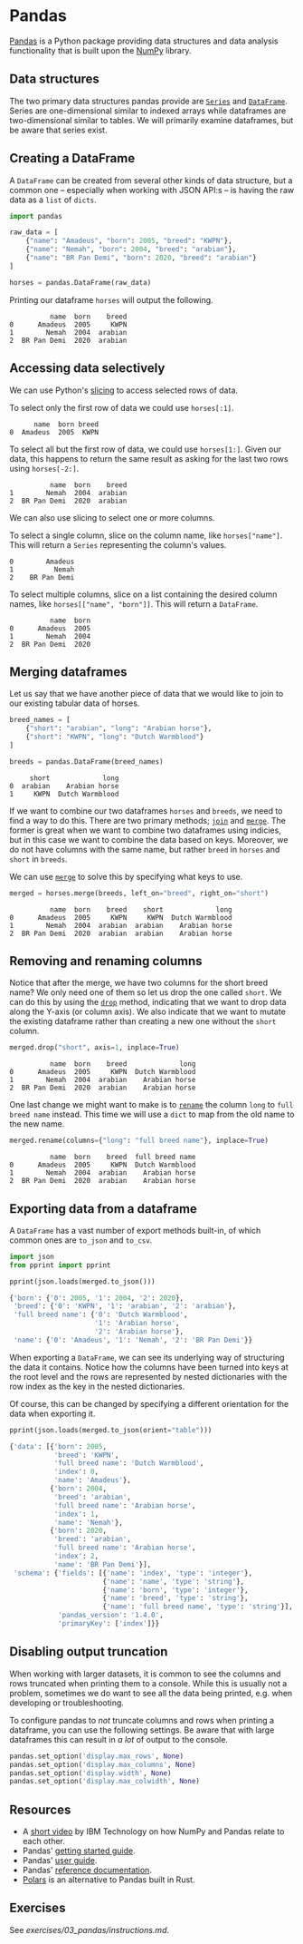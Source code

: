 # Pandas

[Pandas](https://pandas.pydata.org) is a Python package providing data structures and data analysis functionality that is built upon the [NumPy](https://numpy.org) library.

## Data structures

The two primary data structures pandas provide are [`Series`](https://pandas.pydata.org/pandas-docs/stable/reference/series.html) and [`DataFrame`](https://pandas.pydata.org/pandas-docs/stable/reference/frame.html). Series are one-dimensional similar to indexed arrays while dataframes are two-dimensional similar to tables. We will primarily examine dataframes, but be aware that series exist.

## Creating a DataFrame

A `DataFrame` can be created from several other kinds of data structure, but a common one – especially when working with JSON API:s – is having the raw data as a `list` of `dicts`.   

```python
import pandas

raw_data = [
    {"name": "Amadeus", "born": 2005, "breed": "KWPN"}, 
    {"name": "Nemah", "born": 2004, "breed": "arabian"},
    {"name": "BR Pan Demi", "born": 2020, "breed": "arabian"}
]

horses = pandas.DataFrame(raw_data)
```

Printing our dataframe `horses` will output the following.

```
          name  born    breed
0      Amadeus  2005     KWPN
1        Nemah  2004  arabian
2  BR Pan Demi  2020  arabian
```

## Accessing data selectively

We can use Python's [slicing](https://docs.python.org/3/reference/expressions.html#slicings) to access selected rows of data.

To select only the first row of data we could use `horses[:1]`.

```
      name  born breed
0  Amadeus  2005  KWPN
```

To select all but the first row of data, we could use `horses[1:]`.
Given our data, this happens to return the same result as asking for the last two rows using `horses[-2:]`.

```
          name  born    breed
1        Nemah  2004  arabian
2  BR Pan Demi  2020  arabian
```

We can also use slicing to select one or more columns.

To select a single column, slice on the column name, like `horses["name"]`. This will return a `Series` representing the column's values.

```
0        Amadeus
1          Nemah
2    BR Pan Demi
```

To select multiple columns, slice on a list containing the desired column names, like `horses[["name", "born"]]`. This will return a `DataFrame`.

```
          name  born
0      Amadeus  2005
1        Nemah  2004
2  BR Pan Demi  2020
```

## Merging dataframes

Let us say that we have another piece of data that we would like to join to our existing tabular data of horses.

```python
breed_names = [
    {"short": "arabian", "long": "Arabian horse"},
    {"short": "KWPN", "long": "Dutch Warmblood"}
]

breeds = pandas.DataFrame(breed_names)
```

```
     short             long
0  arabian    Arabian horse
1     KWPN  Dutch Warmblood
```

If we want to combine our two dataframes `horses` and `breeds`, we need to find a way to do this. There are two primary methods; [`join`](https://pandas.pydata.org/pandas-docs/stable/reference/api/pandas.DataFrame.join.html) and [`merge`](https://pandas.pydata.org/pandas-docs/stable/reference/api/pandas.DataFrame.merge.html). The former is great when we want to combine two dataframes using indicies, but in this case we want to combine the data based on keys. Moreover, we do not have columns with the same name, but rather `breed` in `horses` and `short` in `breeds`.

We can use [`merge`](https://pandas.pydata.org/pandas-docs/stable/reference/api/pandas.DataFrame.merge.html) to solve this by specifying what keys to use.

```python
merged = horses.merge(breeds, left_on="breed", right_on="short")
```

```
          name  born    breed    short             long
0      Amadeus  2005     KWPN     KWPN  Dutch Warmblood
1        Nemah  2004  arabian  arabian    Arabian horse
2  BR Pan Demi  2020  arabian  arabian    Arabian horse
```

## Removing and renaming columns

Notice that after the merge, we have two columns for the short breed name? We only need one of them so let us drop the one called `short`. We can do this by using the [`drop`](https://pandas.pydata.org/pandas-docs/stable/reference/api/pandas.DataFrame.drop.html) method, indicating that we want to drop data along the Y-axis (or column axis). We also indicate that we want to mutate the existing dataframe rather than creating a new one without the `short` column.

```python
merged.drop("short", axis=1, inplace=True)
```
```
          name  born    breed             long
0      Amadeus  2005     KWPN  Dutch Warmblood
1        Nemah  2004  arabian    Arabian horse
2  BR Pan Demi  2020  arabian    Arabian horse
```

One last change we might want to make is to [`rename`](https://pandas.pydata.org/pandas-docs/stable/reference/api/pandas.DataFrame.rename.html) the column `long` to `full breed name` instead. This time we will use a `dict` to map from the old name to the new name.

```python
merged.rename(columns={"long": "full breed name"}, inplace=True)
```
```
          name  born    breed  full breed name
0      Amadeus  2005     KWPN  Dutch Warmblood
1        Nemah  2004  arabian    Arabian horse
2  BR Pan Demi  2020  arabian    Arabian horse
```

## Exporting data from a dataframe

A `DataFrame` has a vast number of export methods built-in, of which common ones are `to_json` and `to_csv`.

```python
import json
from pprint import pprint

pprint(json.loads(merged.to_json()))
```

```python
{'born': {'0': 2005, '1': 2004, '2': 2020},
 'breed': {'0': 'KWPN', '1': 'arabian', '2': 'arabian'},
 'full breed name': {'0': 'Dutch Warmblood',
                     '1': 'Arabian horse',
                     '2': 'Arabian horse'},
 'name': {'0': 'Amadeus', '1': 'Nemah', '2': 'BR Pan Demi'}}
```

When exporting a `DataFrame`, we can see its underlying way of structuring the data it contains. Notice how the columns have been turned into keys at the root level and the rows are represented by nested dictionaries with the row index as the key in the nested dictionaries.

Of course, this can be changed by specifying a different orientation for the data when exporting it.

```python
pprint(json.loads(merged.to_json(orient="table")))
```

```python
{'data': [{'born': 2005,
           'breed': 'KWPN',
           'full breed name': 'Dutch Warmblood',
           'index': 0,
           'name': 'Amadeus'},
          {'born': 2004,
           'breed': 'arabian',
           'full breed name': 'Arabian horse',
           'index': 1,
           'name': 'Nemah'},
          {'born': 2020,
           'breed': 'arabian',
           'full breed name': 'Arabian horse',
           'index': 2,
           'name': 'BR Pan Demi'}],
 'schema': {'fields': [{'name': 'index', 'type': 'integer'},
                       {'name': 'name', 'type': 'string'},
                       {'name': 'born', 'type': 'integer'},
                       {'name': 'breed', 'type': 'string'},
                       {'name': 'full breed name', 'type': 'string'}],
            'pandas_version': '1.4.0',
            'primaryKey': ['index']}}
```

## Disabling output truncation

When working with larger datasets, it is common to see the columns and rows truncated when printing them to a console. While this is usually not a problem, sometimes we do want to see all the data being printed, e.g. when developing or troubleshooting. 

To configure pandas to _not_ truncate columns and rows when printing a dataframe, you can use the following settings. Be aware that with large dataframes this can result in _a lot_ of output to the console.

```python
pandas.set_option('display.max_rows', None)
pandas.set_option('display.max_columns', None)
pandas.set_option('display.width', None)
pandas.set_option('display.max_colwidth', None)
```

## Resources

* A [short video](https://www.youtube.com/watch?v=KHoEbRH46Zk) by IBM Technology on how NumPy and Pandas relate to each other.
* Pandas' [getting started guide](https://pandas.pydata.org/pandas-docs/stable/getting_started/index.html#getting-started).
* Pandas' [user guide](https://pandas.pydata.org/pandas-docs/stable/user_guide/index.html#user-guide).
* Pandas' [reference documentation](https://pandas.pydata.org/pandas-docs/stable/reference/index.html#api). 
* [Polars](https://pola.rs) is an alternative to Pandas built in Rust. 

## Exercises

See _exercises/03_pandas/instructions.md_.
